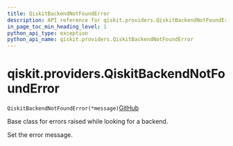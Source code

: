 ```yaml
---
title: QiskitBackendNotFoundError
description: API reference for qiskit.providers.QiskitBackendNotFoundError
in_page_toc_min_heading_level: 1
python_api_type: exception
python_api_name: qiskit.providers.QiskitBackendNotFoundError
---
```


# qiskit.providers.QiskitBackendNotFoundError

<span id="qiskit.providers.QiskitBackendNotFoundError" />

`QiskitBackendNotFoundError(*message)`[GitHub](https://github.com/qiskit/qiskit/tree/stable/0.21/qiskit/providers/exceptions.py "view source code")

Base class for errors raised while looking for a backend.

Set the error message.

